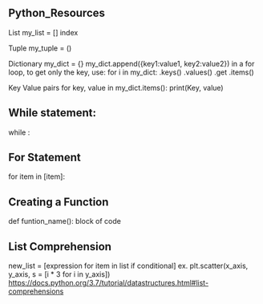 ## Python_Resources

List
my_list = []
index

Tuple
my_tuple = ()

Dictionary
my_dict = {}
my_dict.append({key1:value1, key2:value2})
in a for loop, to get only the key, use:  for i in my_dict:
.keys()
.values()
.get
.items()

Key Value pairs
for key, value in my_dict.items():
	print(Key, value)

## While statement:
while <condition> :
	<statement>

## For Statement
for item in [item]:
	<statement>

## Creating a Function
def funtion_name():
	block of code

## List Comprehension
new_list = [expression for item in list if conditional]
ex. plt.scatter(x_axis, y_axis, s = [i * 3 for i in y_axis])
https://docs.python.org/3.7/tutorial/datastructures.html#list-comprehensions
